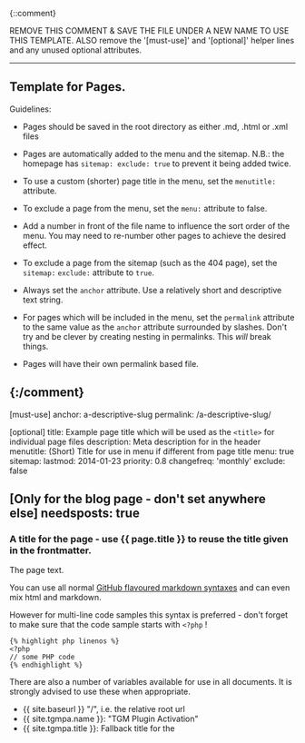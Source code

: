 {::comment}

REMOVE THIS COMMENT & SAVE THE FILE UNDER A NEW NAME TO USE THIS TEMPLATE.
ALSO remove the '[must-use]' and '[optional]' helper lines and any unused optional attributes.

---------------------------
Template for Pages.
---------------------------

Guidelines:

- Pages should be saved in the root directory as either .md, .html or .xml files

- Pages are automatically added to the menu and the sitemap.
  N.B.: the homepage has `sitemap: exclude: true` to prevent it being added twice.

- To use a custom (shorter) page title in the menu, set the `menutitle:` attribute.

- To exclude a page from the menu, set the `menu:` attribute to false.

- Add a number in front of the file name to influence the sort order of the menu.
  You may need to re-number other pages to achieve the desired effect.

- To exclude a page from the sitemap (such as the 404 page), set the `sitemap:` `exclude:` attribute to `true`.

- Always set the `anchor` attribute. Use a relatively short and descriptive text string.

- For pages which will be included in the menu, set the `permalink` attribute to the same value
  as the `anchor` attribute surrounded by slashes.
  Don't try and be clever by creating nesting in permalinks. This *will* break things.

- Pages will have their own permalink based file.

{:/comment}
---
[must-use]
anchor:      a-descriptive-slug
permalink:   /a-descriptive-slug/

[optional]
title:       Example page title which will be used as the `<title>` for individual page files
description: Meta description for in the header
menutitle:   (Short) Title for use in menu if different from page title
menu:        true
sitemap:
    lastmod:    2014-01-23
    priority:   0.8
    changefreq: 'monthly'
    exclude:    false
    
[Only for the blog page - don't set anywhere else]
needsposts: true
---

### A title for the page - use {{ page.title }} to reuse the title given in the frontmatter.

The page text.

You can use all normal [GitHub flavoured markdown syntaxes](https://guides.github.com/features/mastering-markdown/) and can even mix html and markdown.

However for multi-line code samples this syntax is preferred - don't forget to make sure that the code sample starts with `<?php` !

	{% highlight php linenos %}
	<?php
	// some PHP code
	{% endhighlight %}

There are also a number of variables available for use in all documents. It is strongly advised to use these when appropriate.
- {{ site.baseurl }}     "/", i.e. the relative root url
- {{ site.tgmpa.name }}: "TGM Plugin Activation"
- {{ site.tgmpa.title }}: Fallback title for the <title> tag if no `title` is set in the Frontmatter at the top of the file.
- {{ site.tgmpa.description }}: Fallback for the <<meta name="description"> header tag if no `description` is set in the Frontmatter at the top of the file.
- {{ site.tgmpa.url }}: http://tgmpluginactivation.com, i.e. the site url
- {{ site.tgmpa.logo }}: http://tgmpluginactivation.com/images/logo.png, the url to the logo file
- {{ site.tgmpa.version }}: 2.5.1, the current version - not to worry if this is not up to date as we'll use the GitHub API for up-to-date info
- {{ site.tgmpa.minwp }}: 3.7, the minimum WP version needed for the current TGMPA version
- {{ site.tgmpa.minphp }}: 5.2.4, the minimum PHP version needed for the current TGMPA version
- {{ site.tgmpa.twitternick }}: tgmpa
- {{ site.tgmpa.twitterhash }}: tgmpa
- {{ site.tgmpa.twitterurl }}: https://twitter.com/tgmpa
- {{ site.tgmpa.gplus }}: https://plus.google.com/114044312047618704188, used in the SEO header tags
- {{ site.tgmpa.github }}: https://github.com/TGMPA/TGM-Plugin-Activation
- {{ site.tgmpa.analytics }}: used in the Google Analytics js code

Additionally attributes you set in the Frontmatter can be accessed via {{ page.attribute }}. So if you want to use the same title in the page content as you've set as `title` attribute, you can use `{{ page.title }}` to do so.
